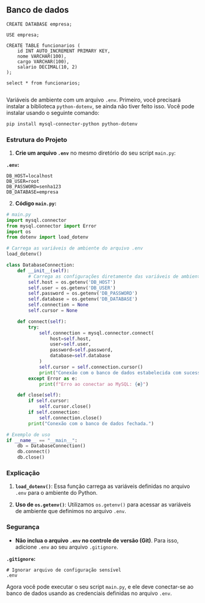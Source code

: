 ## Banco de dados

```
CREATE DATABASE empresa;

USE empresa;

CREATE TABLE funcionarios (
    id INT AUTO_INCREMENT PRIMARY KEY,
    nome VARCHAR(100),
    cargo VARCHAR(100),
    salario DECIMAL(10, 2)
);

select * from funcionarios;


```



Variáveis de ambiente com um arquivo `.env`. Primeiro, você precisará instalar a biblioteca `python-dotenv`, se ainda não tiver feito isso. Você pode instalar usando o seguinte comando:

```bash
pip install mysql-connector-python python-dotenv

```

### Estrutura do Projeto

1. **Crie um arquivo `.env`** no mesmo diretório do seu script `main.py`:

**`.env`:**

```plaintext
DB_HOST=localhost
DB_USER=root
DB_PASSWORD=senha123
DB_DATABASE=empresa
```

2. **Código `main.py`:**


```python
# main.py
import mysql.connector
from mysql.connector import Error
import os
from dotenv import load_dotenv

# Carrega as variáveis de ambiente do arquivo .env
load_dotenv()

class DatabaseConnection:
    def __init__(self):
        # Carrega as configurações diretamente das variáveis de ambiente
        self.host = os.getenv('DB_HOST')
        self.user = os.getenv('DB_USER')
        self.password = os.getenv('DB_PASSWORD')
        self.database = os.getenv('DB_DATABASE')
        self.connection = None
        self.cursor = None

    def connect(self):
        try:
            self.connection = mysql.connector.connect(
                host=self.host,
                user=self.user,
                password=self.password,
                database=self.database
            )
            self.cursor = self.connection.cursor()
            print("Conexão com o banco de dados estabelecida com sucesso.")
        except Error as e:
            print(f"Erro ao conectar ao MySQL: {e}")

    def close(self):
        if self.cursor:
            self.cursor.close()
        if self.connection:
            self.connection.close()
        print("Conexão com o banco de dados fechada.")

# Exemplo de uso
if __name__ == "__main__":
    db = DatabaseConnection()
    db.connect()
    db.close()
```

### Explicação

1. **`load_dotenv()`**: Essa função carrega as variáveis definidas no arquivo `.env` para o ambiente do Python.

2. **Uso de `os.getenv()`**: Utilizamos `os.getenv()` para acessar as variáveis de ambiente que definimos no arquivo `.env`.

### Segurança

- **Não inclua o arquivo `.env` no controle de versão (Git)**. Para isso, adicione `.env` ao seu arquivo `.gitignore`.

**`.gitignore`:**

```
# Ignorar arquivo de configuração sensível
.env
```

Agora você pode executar o seu script `main.py`, e ele deve conectar-se ao banco de dados usando as credenciais definidas no arquivo `.env`. 